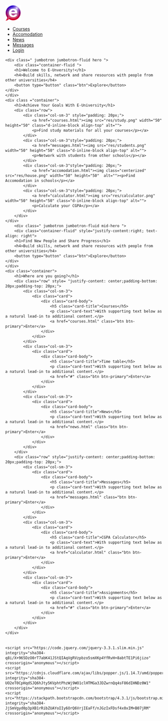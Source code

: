 <!DOCTYPE html>
<html>
<head>
	<meta charset="utf-8">
	<meta name="viewport" content="width=device-width, initial-scale=1, shrink-to-fit=no">
	<title>School Management</title>
	<link rel="stylesheet" href="https://stackpath.bootstrapcdn.com/bootstrap/4.3.1/css/bootstrap.min.css" integrity="sha384-ggOyR0iXCbMQv3Xipma34MD+dH/1fQ784/j6cY/iJTQUOhcWr7x9JvoRxT2MZw1T" crossorigin="anonymous">
	<link rel="stylesheet" type="text/css" href="index.css">
</head>
<body>
	<!-- Image and text -->
	<nav class="navbar navbar-light bg-light">
		<a class="navbar-brand" href="index.html">
			<img src="res/logo.png" width="50" height="50" class="d-inline-block align-top" alt="">
		</a>
		<ul class="nav justify-content-end">
			<li class="nav-item">
				<a class="nav-link active" href="courses.html">Courses</a>
			</li>
			<li class="nav-item">
				<a class="nav-link" href="accomodation.html">Accomodation</a>
			</li>
			<li class="nav-item">
				<a class="nav-link" href="news.html">News</a>
			</li>
			<li class="nav-item">
				<a class="nav-link" href="messages.html">Messages</a>
			</li>
			<li class="nav-item">
		<a class="nav-link" href="messages.html">Login</a>
			</li>
		</ul>
	</nav>
	

	<div class=" jumbotron jumbotron-fluid hero ">
		<div class="container-fluid ">
		<h1>Welcome to E-Unversity!</h1>
		<h4>Build skills, network and share resources with people from other universities</h4>
		<button type="button" class="btn">Explore</button>
	</div>
	</div>
	<div class ="container"> 
		<h1>Achieve Your Goals With E-University</h1>
		<div class="row">
			<div class="col-sm-3" style="padding: 20px;">
				<a href="courses.html"><img src="res/study.png" width="50" height="50" class="d-inline-block align-top" alt="">
				<p>Find study materials for all your courses</p></a>
			</div>
			<div class="col-sm-3"style="padding: 20px;">
				<a href="messages.html"><img src="res/students.png" width="50" height="50" class="d-inline-block align-top" alt="">
				<p>Network with students from other schools</p></a>
			</div>
			<div class="col-sm-3"style="padding: 20px;">
				<a href="accomodation.html"><img class="centerized" src="res/house.png" width="50" height="50"  alt=""><p>Find Accomodation in schools</p></a>
			</div>
			<div class="col-sm-3"style="padding: 20px;">
				<a href="calculator.html"><img src="res/calculator.png" width="50" height="50" class="d-inline-block align-top" alt="">
				<p>Calculate your CGPA</p></a>
			</div>
		</div>
	</div>
		<div class=" jumbotron jumbotron-fluid mid-hero ">
		<div class="container-fluid" style="justify-content:right; text-align: right">
		<h1>Find New People and Share Progress</h1>
		<h4>Build skills, network and share resources with people from other universities</h4>
		<button type="button" class="btn">Explore</button>
	</div>
	</div>
	<div class="container">
		<h1>Where are you going?</h1>
		<div class="row" style= "justify-content: center;padding-bottom: 20px;padding-top: 20px;">
			<div class="col-sm-3">
				<div class="card">
					<div class="card-body">
						<h5 class="card-title">Courses</h5>
						<p class="card-text">With supporting text below as a natural lead-in to additional content.</p>
						<a href="courses.html" class="btn btn-primary">Enter</a>
					</div>
				</div>
			</div>
			<div class="col-sm-3">
				<div class="card">
					<div class="card-body">
						<h5 class="card-title">Time table</h5>
						<p class="card-text">With supporting text below as a natural lead-in to additional content.</p>
						<a href="#" class="btn btn-primary">Enter</a>
					</div>
				</div>
			</div>
			<div class="col-sm-3">
				<div class="card">
					<div class="card-body">
						<h5 class="card-title">News</h5>
						<p class="card-text">With supporting text below as a natural lead-in to additional content.</p>
						<a href="news.html" class="btn btn-primary">Enter</a>
					</div>
				</div>
			</div>
		</div>
		<div class="row" style="justify-content: center;padding-bottom: 20px;padding-top: 20px;">
			<div class="col-sm-3">
				<div class="card">
					<div class="card-body">
						<h5 class="card-title">Messages</h5>
						<p class="card-text">With supporting text below as a natural lead-in to additional content.</p>
						<a href="messages.html" class="btn btn-primary">Enter</a>
					</div>
				</div>
			</div>
			<div class="col-sm-3">
				<div class="card">
					<div class="card-body">
						<h5 class="card-title">CGPA Calculator</h5>
						<p class="card-text">With supporting text below as a natural lead-in to additional content.</p>
						<a href="calculator.html" class="btn btn-primary">Enter</a>
					</div>
				</div>
			</div>
			<div class="col-sm-3">
				<div class="card">
					<div class="card-body">
						<h5 class="card-title">Assignments</h5>
						<p class="card-text">With supporting text below as a natural lead-in to additional content.</p>
						<a href="#" class="btn btn-primary">Enter</a>
					</div>
				</div>
			</div>
		</div>
	</div>


	<script src="https://code.jquery.com/jquery-3.3.1.slim.min.js" integrity="sha384-q8i/X+965DzO0rT7abK41JStQIAqVgRVzpbzo5smXKp4YfRvH+8abtTE1Pi6jizo" crossorigin="anonymous"></script>
	<script src="https://cdnjs.cloudflare.com/ajax/libs/popper.js/1.14.7/umd/popper.min.js" integrity="sha384-UO2eT0CpHqdSJQ6hJty5KVphtPhzWj9WO1clHTMGa3JDZwrnQq4sF86dIHNDz0W1" crossorigin="anonymous"></script>
	<script src="https://stackpath.bootstrapcdn.com/bootstrap/4.3.1/js/bootstrap.min.js" integrity="sha384-JjSmVgyd0p3pXB1rRibZUAYoIIy6OrQ6VrjIEaFf/nJGzIxFDsf4x0xIM+B07jRM" crossorigin="anonymous"></script>
</body>
</html>
